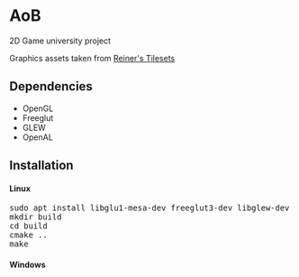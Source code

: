 # AoB

2D Game university project

Graphics assets taken from [Reiner's Tilesets](https://www.reinerstilesets.de/)

## Dependencies

* OpenGL 
* Freeglut
* GLEW
* OpenAL

## Installation

#### Linux

<pre>
sudo apt install libglu1-mesa-dev freeglut3-dev libglew-dev libopenal-dev
mkdir build
cd build
cmake ..
make
</pre>

#### Windows


